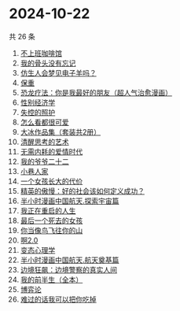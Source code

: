 # 2024-10-22

共 26 条

<!-- BEGIN WEREAD -->
<!-- 最后更新时间 2024-10-22 13:14:53 +0800 -->
1. [不上班咖啡馆](https://weread.qq.com/web/bookDetail/e23322d0813ab944dg017b71)
1. [我的骨头没有忘记](https://weread.qq.com/web/bookDetail/70232c00813ab944dg010f7a)
1. [仿生人会梦见电子羊吗？](https://weread.qq.com/web/bookDetail/44c32630813ab9467g0154e0)
1. [保重](https://weread.qq.com/web/bookDetail/35a32880813ab7295g0177de)
1. [恐龙疗法：你是我最好的朋友（超人气治愈漫画）](https://weread.qq.com/web/bookDetail/39032fe0813ab939bg01400e)
1. [性别经济学](https://weread.qq.com/web/bookDetail/e3732800813ab920fg012d5e)
1. [失控的照护](https://weread.qq.com/web/bookDetail/f4d32730813ab948bg013273)
1. [怎么看都很可爱](https://weread.qq.com/web/bookDetail/58632340813ab9455g014db0)
1. [大冰作品集（套装共2册）](https://weread.qq.com/web/bookDetail/3963244072550e063962006)
1. [清醒思考的艺术](https://weread.qq.com/web/bookDetail/14132a10597c6a141edb5fb)
1. [无需内耗的爱情时代](https://weread.qq.com/web/bookDetail/0b3321d0813ab945cg01309b)
1. [我的爷爷二十二](https://weread.qq.com/web/bookDetail/f4632510813ab93d6g012e40)
1. [小巷人家](https://weread.qq.com/web/bookDetail/41532d00813ab79b6g010ac3)
1. [一个女孩长大的代价](https://weread.qq.com/web/bookDetail/1ec32a00813ab943dg01681b)
1. [精英的傲慢：好的社会该如何定义成功？](https://weread.qq.com/web/bookDetail/5d1320e072744bdc5d154db)
1. [半小时漫画中国航天.探索宇宙篇](https://weread.qq.com/web/bookDetail/56d32100813ab945bg012d34)
1. [我正在重启的人生](https://weread.qq.com/web/bookDetail/19232860813ab943ag0112b4)
1. [最后一个死去的女孩](https://weread.qq.com/web/bookDetail/fce32e50813ab944bg013e30)
1. [你当像鸟飞往你的山](https://weread.qq.com/web/bookDetail/8b832b5071979d0b8b86c0d)
1. [啊2.0](https://weread.qq.com/web/bookDetail/b303225072012563b300eac)
1. [变态心理学](https://weread.qq.com/web/bookDetail/21732e90813ab6c04g011c83)
1. [半小时漫画中国航天.航天奠基篇](https://weread.qq.com/web/bookDetail/370328f0813ab945bg011467)
1. [边境狂飙：边境警察的真实人间](https://weread.qq.com/web/bookDetail/02032f10813ab943ag015dae)
1. [我的前半生（全本）](https://weread.qq.com/web/bookDetail/7cf327e07225358b7cf0226)
1. [博弈论](https://weread.qq.com/web/bookDetail/86a32490718ea51d86a0045)
1. [难过的话我可以把你吃掉](https://weread.qq.com/web/bookDetail/ddd32c60813ab92f5g019017)
<!-- END WEREAD -->